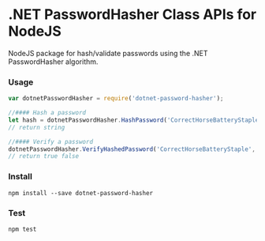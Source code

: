 # .NET PasswordHasher Class APIs for NodeJS

NodeJS package for hash/validate passwords using the .NET PasswordHasher algorithm.

### Usage



```js
var dotnetPasswordHasher = require('dotnet-password-hasher');

//#### Hash a password
let hash = dotnetPasswordHasher.HashPassword('CorrectHorseBatteryStaple');
// return string

//#### Verify a password
dotnetPasswordHasher.VerifyHashedPassword('CorrectHorseBatteryStaple', hash);
// return true false


```

### Install

`npm install --save dotnet-password-hasher`

### Test

`npm test`
